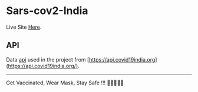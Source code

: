 # Sars-cov2-India

Live Site [Here](https://coronavirus-india.netlify.app/).

## API
Data [api](https://api.covid19india.org/) used in the project from [https://api.covid19india.org](https://api.covid19india.org/).

---

Get Vaccinated, Wear Mask, Stay Safe !!! 🎉😷💉👍🏻
